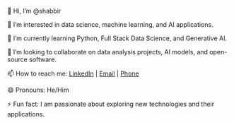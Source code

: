 👋 Hi, I’m @shabbir

👀 I’m interested in data science, machine learning, and AI applications.

🌱 I’m currently learning Python, Full Stack Data Science, and Generative AI.

💞️ I’m looking to collaborate on data analysis projects, AI models, and open-source software.

📫 How to reach me: [LinkedIn](https://www.linkedin.com/in/shabbir3333) | [Email](mailto:shaik.shabbir33333.com) | [Phone](+91-9989999914) 

😄 Pronouns: He/Him

⚡ Fun fact: I am passionate about exploring new technologies and their applications.
